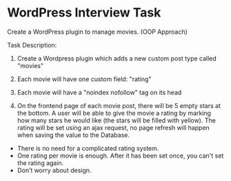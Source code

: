# WordPress Interview Task
Create a WordPress plugin to manage movies. (OOP Approach)

Task Description:

1. Create a Wordpress plugin which adds a new custom post type called "movies"

2. Each movie will have one custom field: "rating"

3. Each movie will have a "noindex nofollow" tag on its head

4. On the frontend page of each movie post, there will be 5 empty stars at the bottom. A user will be able to give the movie a rating by marking how many stars he would like (the stars will be filled with yellow). The rating will be set using an ajax request, no page refresh will happen when saving the value to the Database. 
* There is no need for a complicated rating system. 
* One rating per movie is enough. After it has been set once, you can't set the rating again.
* Don’t worry about design.

